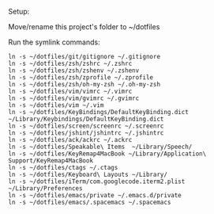 Setup:

Move/rename this project's folder to ~/dotfiles

Run the symlink commands:

    ln -s ~/dotfiles/git/gitignore ~/.gitignore
    ln -s ~/dotfiles/zsh/zshrc ~/.zshrc
    ln -s ~/dotfiles/zsh/zshenv ~/.zshenv
    ln -s ~/dotfiles/zsh/zprofile ~/.zprofile
    ln -s ~/dotfiles/zsh/oh-my-zsh ~/.oh-my-zsh
    ln -s ~/dotfiles/vim/vimrc ~/.vimrc
    ln -s ~/dotfiles/vim/gvimrc ~/.gvimrc
    ln -s ~/dotfiles/vim ~/.vim
    ln -s ~/dotfiles/KeyBindings/DefaultKeyBinding.dict ~/Library/Keybindings/DefaultKeyBinding.dict
    ln -s ~/dotfiles/screen/screenrc ~/.screenrc
    ln -s ~/dotfiles/jshint/jshintrc ~/.jshintrc
    ln -s ~/dotfiles/ack/ackrc ~/.ackrc
    ln -s ~/dotfiles/Speakable\ Items  ~/Library/Speech/
    ln -s ~/dotfiles/KeyRemap4MacBook ~/Library/Application\ Support/KeyRemap4MacBook
    ln -s ~/dotfiles/ctags ~/.ctags
    ln -s ~/dotfiles/Keyboard\ Layouts ~/Library/
    ln -s ~/dotfiles/iTerm/com.googlecode.iterm2.plist ~/Library/Preferences
    ln -s ~/dotfiles/emacs/private ~/.emacs.d/private
    ln -s ~/dotfiles/emacs/.spacemacs ~/.spacemacs
